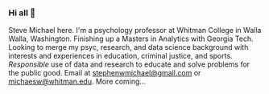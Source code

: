 ### Hi all 👋
Steve Michael here. I'm a psychology professor at Whitman College in Walla Walla, Washington. Finishing up a Masters in Analytics with Georgia Tech. Looking to merge my psyc, research, and data science background with interests and experiences in education, criminal justice, and sports. *Responsible* use of data and research to educate and solve problems for the public good. Email at stephenwmichael@gmail.com or michaesw@whitman.edu. More coming...
